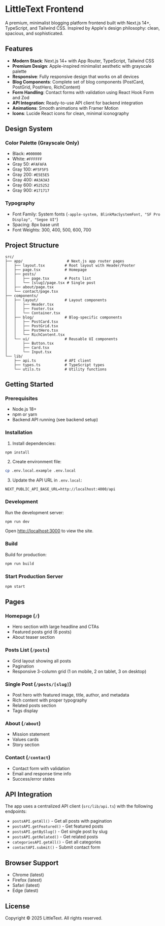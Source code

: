 # LittleText Frontend

A premium, minimalist blogging platform frontend built with Next.js 14+, TypeScript, and Tailwind CSS. Inspired by Apple's design philosophy: clean, spacious, and sophisticated.

## Features

- **Modern Stack**: Next.js 14+ with App Router, TypeScript, Tailwind CSS
- **Premium Design**: Apple-inspired minimalist aesthetic with grayscale palette
- **Responsive**: Fully responsive design that works on all devices
- **Blog Components**: Complete set of blog components (PostCard, PostGrid, PostHero, RichContent)
- **Form Handling**: Contact forms with validation using React Hook Form and Zod
- **API Integration**: Ready-to-use API client for backend integration
- **Animations**: Smooth animations with Framer Motion
- **Icons**: Lucide React icons for clean, minimal iconography

## Design System

### Color Palette (Grayscale Only)
- Black: `#000000`
- White: `#FFFFFF`
- Gray 50: `#FAFAFA`
- Gray 100: `#F5F5F5`
- Gray 200: `#E5E5E5`
- Gray 400: `#A3A3A3`
- Gray 600: `#525252`
- Gray 900: `#171717`

### Typography
- Font Family: System fonts (`-apple-system, BlinkMacSystemFont, "SF Pro Display", "Segoe UI"`)
- Spacing: 8px base unit
- Font Weights: 300, 400, 500, 600, 700

## Project Structure

```
src/
├── app/                    # Next.js app router pages
│   ├── layout.tsx         # Root layout with Header/Footer
│   ├── page.tsx           # Homepage
│   ├── posts/
│   │   ├── page.tsx       # Posts list
│   │   └── [slug]/page.tsx # Single post
│   ├── about/page.tsx
│   └── contact/page.tsx
├── components/
│   ├── layout/            # Layout components
│   │   ├── Header.tsx
│   │   ├── Footer.tsx
│   │   └── Container.tsx
│   ├── blog/              # Blog-specific components
│   │   ├── PostCard.tsx
│   │   ├── PostGrid.tsx
│   │   ├── PostHero.tsx
│   │   └── RichContent.tsx
│   └── ui/                # Reusable UI components
│       ├── Button.tsx
│       ├── Card.tsx
│       └── Input.tsx
└── lib/
    ├── api.ts             # API client
    ├── types.ts           # TypeScript types
    └── utils.ts           # Utility functions
```

## Getting Started

### Prerequisites

- Node.js 18+
- npm or yarn
- Backend API running (see backend setup)

### Installation

1. Install dependencies:
```bash
npm install
```

2. Create environment file:
```bash
cp .env.local.example .env.local
```

3. Update the API URL in `.env.local`:
```env
NEXT_PUBLIC_API_BASE_URL=http://localhost:4000/api
```

### Development

Run the development server:

```bash
npm run dev
```

Open [http://localhost:3000](http://localhost:3000) to view the site.

### Build

Build for production:

```bash
npm run build
```

### Start Production Server

```bash
npm start
```

## Pages

### Homepage (`/`)
- Hero section with large headline and CTAs
- Featured posts grid (6 posts)
- About teaser section

### Posts List (`/posts`)
- Grid layout showing all posts
- Pagination
- Responsive 3-column grid (1 on mobile, 2 on tablet, 3 on desktop)

### Single Post (`/posts/[slug]`)
- Post hero with featured image, title, author, and metadata
- Rich content with proper typography
- Related posts section
- Tags display

### About (`/about`)
- Mission statement
- Values cards
- Story section

### Contact (`/contact`)
- Contact form with validation
- Email and response time info
- Success/error states

## API Integration

The app uses a centralized API client (`src/lib/api.ts`) with the following endpoints:

- `postsAPI.getAll()` - Get all posts with pagination
- `postsAPI.getFeatured()` - Get featured posts
- `postsAPI.getBySlug()` - Get single post by slug
- `postsAPI.getRelated()` - Get related posts
- `categoriesAPI.getAll()` - Get all categories
- `contactAPI.submit()` - Submit contact form

## Browser Support

- Chrome (latest)
- Firefox (latest)
- Safari (latest)
- Edge (latest)

## License

Copyright © 2025 LittleText. All rights reserved.
